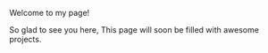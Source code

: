 Welcome to my page!

  So glad to see you here, 
   This page will soon be filled with awesome projects.
